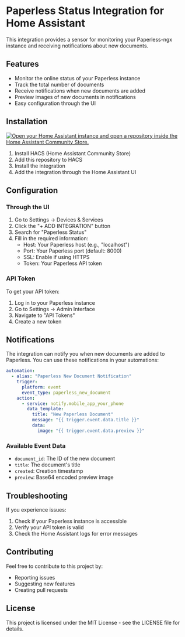 # Paperless Status Integration for Home Assistant

This integration provides a sensor for monitoring your Paperless-ngx instance and receiving notifications about new documents.

## Features

- Monitor the online status of your Paperless instance
- Track the total number of documents
- Receive notifications when new documents are added
- Preview images of new documents in notifications
- Easy configuration through the UI

## Installation

[![Open your Home Assistant instance and open a repository inside the Home Assistant Community Store.](https://my.home-assistant.io/badges/hacs_repository.svg)](https://my.home-assistant.io/redirect/hacs_repository/?owner=tonisch&repository=paperless-ngx-hass-status&category=integration)

1. Install HACS (Home Assistant Community Store)
2. Add this repository to HACS
3. Install the integration
4. Add the integration through the Home Assistant UI

## Configuration

### Through the UI
1. Go to Settings -> Devices & Services
2. Click the "+ ADD INTEGRATION" button
3. Search for "Paperless Status"
4. Fill in the required information:
   - Host: Your Paperless host (e.g., "localhost")
   - Port: Your Paperless port (default: 8000)
   - SSL: Enable if using HTTPS
   - Token: Your Paperless API token

### API Token
To get your API token:
1. Log in to your Paperless instance
2. Go to Settings -> Admin Interface
3. Navigate to "API Tokens"
4. Create a new token

## Notifications

The integration can notify you when new documents are added to Paperless. You can use these notifications in your automations:

```yaml
automation:
  - alias: "Paperless New Document Notification"
    trigger:
      platform: event
      event_type: paperless_new_document
    action:
      - service: notify.mobile_app_your_phone
        data_template:
          title: "New Paperless Document"
          message: "{{ trigger.event.data.title }}"
          data:
            image: "{{ trigger.event.data.preview }}"
```

### Available Event Data
- `document_id`: The ID of the new document
- `title`: The document's title
- `created`: Creation timestamp
- `preview`: Base64 encoded preview image

## Troubleshooting

If you experience issues:
1. Check if your Paperless instance is accessible
2. Verify your API token is valid
3. Check the Home Assistant logs for error messages

## Contributing

Feel free to contribute to this project by:
- Reporting issues
- Suggesting new features
- Creating pull requests

## License

This project is licensed under the MIT License - see the LICENSE file for details.

